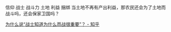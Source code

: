 信仰 战士 战斗力
土地 利益 捆绑
当土地不再有产出利益，那农民还会为了土地而战斗吗，还会保家卫国吗？

[为什么说“战士知道为什么而战很重要”？ - 知乎](https://www.zhihu.com/question/796560164)